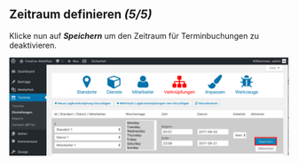 ## Zeitraum definieren *(5/5)*

Klicke nun auf _**Speichern**_ um den Zeitraum für Terminbuchungen zu deaktivieren.

![Was sind Zeiträume](./assets/create_link_5.jpg)
